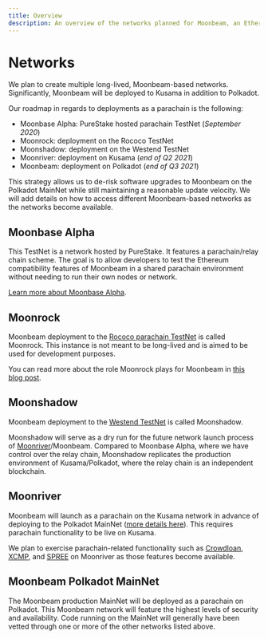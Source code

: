 ```yaml
---
title: Overview
description: An overview of the networks planned for Moonbeam, an Ethereum-compatible smart contract parachain on Polkadot.
---
```


# Networks

We plan to create multiple long-lived, Moonbeam-based networks. Significantly, Moonbeam will be deployed to Kusama in addition to Polkadot.

Our roadmap in regards to deployments as a parachain is the following:

 - Moonbase Alpha: PureStake hosted parachain TestNet (_September 2020_) 
 - Moonrock: deployment on the Rococo TestNet
 - Moonshadow: deployment on the Westend TestNet
 - Moonriver: deployment on Kusama (_end of Q2 2021_)
 - Moonbeam: deployment on Polkadot (_end of Q3 2021_)
 
This strategy allows us to de-risk software upgrades to Moonbeam on the Polkadot MainNet while still maintaining a reasonable update velocity. We will add details on how to access different Moonbeam-based networks as the networks become available.

## Moonbase Alpha

This TestNet is a network hosted by PureStake. It features a parachain/relay chain scheme. The goal is to allow developers to test the Ethereum compatibility features of Moonbeam in a shared parachain environment without needing to run their own nodes or network.

[Learn more about Moonbase Alpha](/networks/testnet/).

## Moonrock  

Moonbeam deployment to the [Rococo parachain TestNet](https://polkadot.network/introducing-rococo-polkadots-parachain-testnet/) is called Moonrock. This instance is not meant to be long-lived and is aimed to be used for development purposes.

You can read more about the role Moonrock plays for Moonbeam in [this blog post](https://moonbeam.network/blog/role-of-rococo-in-moonriver-launch-strategy/).

## Moonshadow

Moonbeam deployment to the [Westend TestNet](https://polkadot.network/westend-introducing-a-new-testnet-for-polkadot-and-kusama/) is called Moonshadow.

Moonshadow will serve as a dry run for the future network launch process of [Moonriver](https://moonbeam.network/networks/moonriver/launch/)/Moonbeam. Compared to Moonbase Alpha, where we have control over the relay chain, Moonshadow replicates the production environment of Kusama/Polkadot, where the relay chain is an independent blockchain.

## Moonriver

Moonbeam will launch as a parachain on the Kusama network in advance of deploying to the Polkadot MainNet ([more details here](https://www.purestake.com/news/moonbeam-on-kusama/)). This requires parachain functionality to be live on Kusama. 

We plan to exercise parachain-related functionality such as [Crowdloan](https://wiki.polkadot.network/docs/en/learn-crowdloans), [XCMP](https://wiki.polkadot.network/docs/en/learn-crosschain), and [SPREE](https://wiki.polkadot.network/docs/en/learn-spree) on Moonriver as those features become available.

## Moonbeam Polkadot MainNet

The Moonbeam production MainNet will be deployed as a parachain on Polkadot. This Moonbeam network will feature the highest levels of security and availability. Code running on the MainNet will generally have been vetted through one or more of the other networks listed above.
